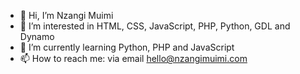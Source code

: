 - 👋 Hi, I’m Nzangi Muimi
- 👀 I’m interested in HTML, CSS, JavaScript, PHP, Python, GDL and Dynamo
- 🌱 I’m currently learning Python, PHP and JavaScript
- 📫 How to reach me: via email hello@nzangimuimi.com

<!---
Muimi81/Muimi81 is a ✨ special ✨ repository because its `README.md` (this file) appears on your GitHub profile.
You can click the Preview link to take a look at your changes.
--->
